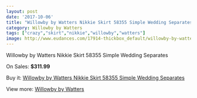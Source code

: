 ```yaml
---
layout: post
date: '2017-10-06'
title: "Willowby by Watters Nikkie Skirt 58355 Simple Wedding Separates"
category: Willowby by Watters
tags: ["crazy","skirt","nikkie","willowby","watters"]
image: http://www.eudances.com/17914-thickbox_default/willowby-by-watters-nikkie-skirt-58355-simple-wedding-separates.jpg
---
```

Willowby by Watters Nikkie Skirt 58355 Simple Wedding Separates

On Sales: **$311.99**
<a href="https://www.eudances.com/en/willowby-by-watters/5204-willowby-by-watters-nikkie-skirt-58355-simple-wedding-separates.html"><amp-img layout="responsive" width="600" height="600" src="//www.eudances.com/17914-thickbox_default/willowby-by-watters-nikkie-skirt-58355-simple-wedding-separates.jpg" alt="Willowby by Watters Nikkie Skirt 58355 Simple Wedding Separates 0" /></a>
<a href="https://www.eudances.com/en/willowby-by-watters/5204-willowby-by-watters-nikkie-skirt-58355-simple-wedding-separates.html"><amp-img layout="responsive" width="600" height="600" src="//www.eudances.com/17918-thickbox_default/willowby-by-watters-nikkie-skirt-58355-simple-wedding-separates.jpg" alt="Willowby by Watters Nikkie Skirt 58355 Simple Wedding Separates 1" /></a>
<a href="https://www.eudances.com/en/willowby-by-watters/5204-willowby-by-watters-nikkie-skirt-58355-simple-wedding-separates.html"><amp-img layout="responsive" width="600" height="600" src="//www.eudances.com/17917-thickbox_default/willowby-by-watters-nikkie-skirt-58355-simple-wedding-separates.jpg" alt="Willowby by Watters Nikkie Skirt 58355 Simple Wedding Separates 2" /></a>
<a href="https://www.eudances.com/en/willowby-by-watters/5204-willowby-by-watters-nikkie-skirt-58355-simple-wedding-separates.html"><amp-img layout="responsive" width="600" height="600" src="//www.eudances.com/17916-thickbox_default/willowby-by-watters-nikkie-skirt-58355-simple-wedding-separates.jpg" alt="Willowby by Watters Nikkie Skirt 58355 Simple Wedding Separates 3" /></a>
<a href="https://www.eudances.com/en/willowby-by-watters/5204-willowby-by-watters-nikkie-skirt-58355-simple-wedding-separates.html"><amp-img layout="responsive" width="600" height="600" src="//www.eudances.com/17915-thickbox_default/willowby-by-watters-nikkie-skirt-58355-simple-wedding-separates.jpg" alt="Willowby by Watters Nikkie Skirt 58355 Simple Wedding Separates 4" /></a>

Buy it: [Willowby by Watters Nikkie Skirt 58355 Simple Wedding Separates](https://www.eudances.com/en/willowby-by-watters/5204-willowby-by-watters-nikkie-skirt-58355-simple-wedding-separates.html "Willowby by Watters Nikkie Skirt 58355 Simple Wedding Separates")

View more: [Willowby by Watters](https://www.eudances.com/en/48-willowby-by-watters "Willowby by Watters")